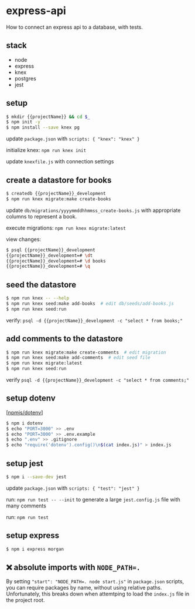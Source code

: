 # express-api

How to connect an express api to a database, with tests.


## stack

* node
* express
* knex
* postgres
* jest


## setup

```bash
$ mkdir {{projectName}} && cd $_
$ npm init -y
$ npm install --save knex pg
```

update `package.json` with `scripts: { "knex": "knex" }`

initialize knex: `npm run knex init`

update `knexfile.js` with connection settings


## create a datastore for books

```bash
$ createdb {{projectName}}_development
$ npm run knex migrate:make create-books
```

update `db/migrations/yyyymmddhhmmss_create-books.js` with appropriate columns
to represent a book.

execute migrations: `npm run knex migrate:latest`

view changes:

```bash
$ psql {{projectName}}_development
{{projectName}}_development=# \dt
{{projectName}}_development=# \d books
{{projectName}}_development=# \q
```


## seed the datastore

```bash
$ npm run knex -- --help
$ npm run knex seed:make add-books  # edit db/seeds/add-books.js
$ npm run knex seed:run
```

verify: `psql -d {{projectName}}_development -c "select * from books;"`


## add comments to the datastore

```bash
$ npm run knex migrate:make create-comments  # edit migration
$ npm run knex seed:make add-comments  # edit seed file
$ npm run knex migrate:latest
$ npm run knex seed:run
```

verify `psql -d {{projectName}}_development -c "select * from comments;"`


## setup dotenv

[[npmjs/dotenv](https://www.npmjs.com/package/dotenv)]

```bash
$ npm i dotenv
$ echo "PORT=3000" >> .env
$ echo "PORT=3000" >> .env.example
$ echo ".env" >> .gitignore
$ echo "require('dotenv').config()\n$(cat index.js)" > index.js
```


## setup jest

```bash
$ npm i --save-dev jest
```

update `package.json` with `scripts: { "test": "jest" }`

run: `npm run test -- --init` to generate a large `jest.config.js` file with many comments

run: `npm run test`


## setup express

```bash
$ npm i express morgan
```


## ❌ absolute imports with `NODE_PATH=.`

By setting `"start": "NODE_PATH=. node start.js"` in `package.json` scripts,
you can require packages by name, without using relative paths. Unfortunately,
this breaks down when attemtping to load the `index.js` file in the project
root.
